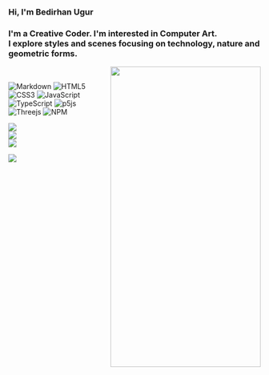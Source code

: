 
<h3 align="left">Hi, I'm Bedirhan Ugur</h3>
<h3 align="left">I'm a Creative Coder. I'm interested in Computer Art.<br>I explore styles and scenes focusing on technology, nature and geometric forms.</h3>
 
<img src="https://thumbs.gfycat.com/TanDapperBorderterrier.webp" alt="" width="300" height="600" align="right">
<br/>
 
![Markdown](https://img.shields.io/badge/markdown-%23000000.svg?style=for-the-badge&logo=markdown&logoColor=white) ![HTML5](https://img.shields.io/badge/html5-%23E34F26.svg?style=for-the-badge&logo=html5&logoColor=white) ![CSS3](https://img.shields.io/badge/css3-%231572B6.svg?style=for-the-badge&logo=css3&logoColor=white) ![JavaScript](https://img.shields.io/badge/javascript-%23323330.svg?style=for-the-badge&logo=javascript&logoColor=%23F7DF1E) ![TypeScript](https://img.shields.io/badge/typescript-%23007ACC.svg?style=for-the-badge&logo=typescript&logoColor=white) ![p5js](https://img.shields.io/badge/p5.js-ED225D?style=for-the-badge&logo=p5.js&logoColor=FFFFFF)  ![Threejs](https://img.shields.io/badge/threejs-black?style=for-the-badge&logo=three.js&logoColor=white) ![NPM](https://img.shields.io/badge/NPM-%23000000.svg?style=for-the-badge&logo=npm&logoColor=white)

![](https://github-readme-stats.vercel.app/api?username=bedirxanugur&theme=dark&hide_border=true&include_all_commits=false&count_private=false)<br/>
![](https://github-readme-streak-stats.herokuapp.com/?user=bedirxanugur&theme=dark&hide_border=true)<br/>
![](https://github-readme-stats.vercel.app/api/top-langs/?username=bedirxanugur&theme=dark&hide_border=true&include_all_commits=false&count_private=false&layout=compact)
<br/>

[![](https://visitcount.itsvg.in/api?id=bedirxanugur&icon=2&color=12)](https://visitcount.itsvg.in)
